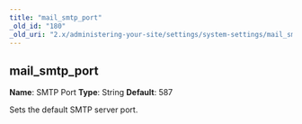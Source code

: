 ```yaml
---
title: "mail_smtp_port"
_old_id: "180"
_old_uri: "2.x/administering-your-site/settings/system-settings/mail_smtp_port"
---
```


## mail\_smtp\_port

**Name**: SMTP Port 
**Type**: String 
**Default**: 587

Sets the default SMTP server port.